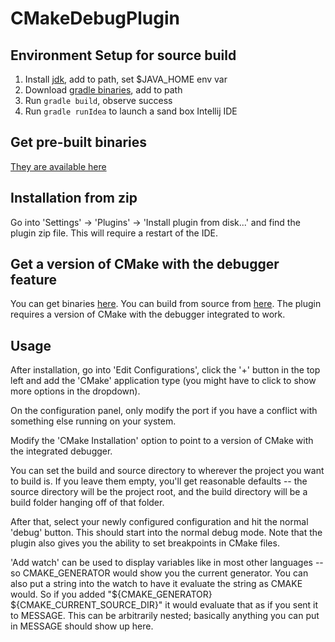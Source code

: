 # CMakeDebugPlugin

## Environment Setup for source build

1. Install [jdk](http://www.oracle.com/technetwork/java/javase/downloads/jdk8-downloads-2133151.html), add to path, set $JAVA_HOME env var
1. Download [gradle binaries](https://gradle.org/gradle-download/), add to path
1. Run `gradle build`, observe success
1. Run `gradle runIdea` to launch a sand box Intellij IDE

## Get pre-built binaries

[They are available here](https://github.com/jdavidberger/CMakeDebugPlugin/releases)

## Installation from zip

Go into 'Settings' -> 'Plugins' -> 'Install plugin from disk...' and find the plugin zip file. This will require a restart of the IDE. 

## Get a version of CMake with the debugger feature

You can get binaries [here](https://github.com/jdavidberger/CMake/releases). You can build from source from [here](https://github.com/jdavidberger/CMake/tree/debugger). The plugin requires a version of CMake with the debugger integrated to work. 

## Usage

After installation, go into 'Edit Configurations', click the '+' button in the top left and add the 'CMake' application type (you might have to click to show more options in the dropdown). 

On the configuration panel, only modify the port if you have a conflict with something else running on your system. 

Modify the 'CMake Installation' option to point to a version of CMake with the integrated debugger. 

You can set the build and source directory to wherever the project you want to build is. If you leave them empty, you'll get reasonable defaults -- the source directory will be the project root, and the build directory will be a build folder hanging off of that folder. 

After that, select your newly configured configuration and hit the normal 'debug' button. This should start into the normal debug mode. Note that the plugin also gives you the ability to set breakpoints in CMake files. 

'Add watch' can be used to display variables like in most other languages -- so CMAKE_GENERATOR would show you the current generator. You can also put a string into the watch to have it evaluate the string as CMAKE would. So if you added "${CMAKE_GENERATOR} ${CMAKE_CURRENT_SOURCE_DIR}" it would evaluate that as if you sent it to MESSAGE. This can be arbitrarily nested; basically anything you can put in MESSAGE should show up here. 
